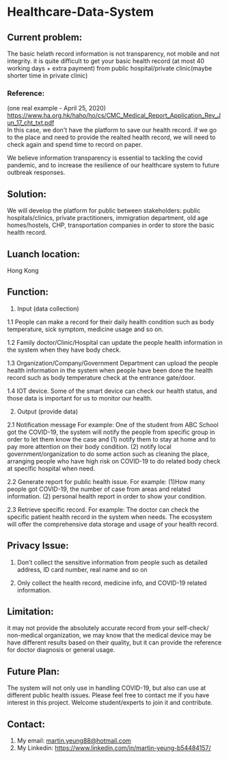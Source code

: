 # Healthcare-Data-System

## Current problem:
The basic helath record information is not transparency, not mobile and not integrity.
it is quite difficult to get your basic health record (at most 40 working days + extra payment) from public hospital/private clinic(maybe shorter time in private clinic)

### Reference: 
(one real example - April 25, 2020) <br>
https://www.ha.org.hk/haho/ho/cs/CMC_Medical_Report_Application_Rev_Jun_17_cht_txt.pdf
<br>
In this case, we don't have the platform to save our health record.
if we go to the place and need to provide the realted health record, we will need to check again and spend time to record on paper.

We believe information transparency is essential to tackling the covid pandemic, and to increase the resilience of our healthcare system to future outbreak responses.

## Solution:
We will develop the platform for public between stakeholders: public hospitals/clinics, private practitioners, immigration department, old age homes/hostels, CHP, transportation companies in order to store the basic health record.

## Luanch location:
Hong Kong

## Function:
1. Input (data collection)

1.1 People can make a record for their daily health condition such as body temperature, sick symptom, medicine usage and so on.

1.2 Family doctor/Clinic/Hospital can update the people health information in the system when they have body check.

1.3 Organization/Company/Government Department can upload the people health information in the system when people have been done the health record such as body temperature check at the entrance gate/door.

1.4 IOT device. Some of the smart device can check our health status, and those data is important for us to monitor our health.

2. Output (provide data)

2.1 Notification message For example: One of the student from ABC School got the COVID-19, the system will notify the people from specific group in order to let them know the case and 
(1) notify them to stay at home and to pay more attention on their body condition. 
(2) notify local government/organization to do some action such as cleaning the place, arranging people who have high risk on COVID-19 to do related body check at specific hospital when need.

2.2 Generate report for public health issue. For example: (1)How many people got COVID-19, the number of case from areas and related information. (2) personal health report in order to show your condition.

2.3 Retrieve specific record. For example: The doctor can check the specific patient health record in the system when needs.
The ecosystem will offer the comprehensive data storage and usage of your health record.

## Privacy Issue:
1. Don’t collect the sensitive information from people such as detailed address, ID card number, real name and so on

2. Only collect the health record, medicine info, and COVID-19 related information.

## Limitation:
it may not provide the absolutely accurate record from your self-check/ non-medical organization, we may know that the medical device may be have different results based on their quality, but it can provide the reference for doctor diagnosis or general usage.

## Future Plan:
The system will not only use in handling COVID-19, but also can use at different public health issues.
Please feel free to contact me if you have interest in this project. Welcome student/experts to join it and contribute.

## Contact:
1. My email: martin.yeung88@hotmail.com 
2. My Linkedin: https://www.linkedin.com/in/martin-yeung-b54484157/
